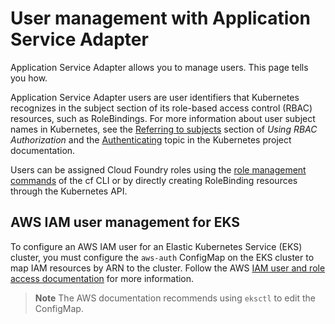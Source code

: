 # User management with Application Service Adapter

Application Service Adapter
allows you to manage users. This page tells you how.

Application Service Adapter users are user identifiers that Kubernetes recognizes in the subject section of its role-based access control (RBAC) resources, such as RoleBindings. For more information about user subject names in Kubernetes, see the [Referring to subjects](https://kubernetes.io/docs/reference/access-authn-authz/rbac/#referring-to-subjects) section of _Using RBAC Authorization_ and the [Authenticating](https://kubernetes.io/docs/reference/access-authn-authz/authentication/) topic in the Kubernetes project documentation.

Users can be assigned Cloud Foundry roles using the [role management commands](https://docs.cloudfoundry.org/adminguide/cli-user-management.html#orgs-spaces) of the cf CLI or by directly creating RoleBinding resources through the Kubernetes API.

## <a id="aws-iam-user-management-eks"></a>AWS IAM user management for EKS
To configure an AWS IAM user for an Elastic Kubernetes Service (EKS) cluster, you must configure the `aws-auth` ConfigMap on the EKS cluster to map IAM resources by ARN to the cluster. Follow the AWS [IAM user and role access documentation](https://docs.aws.amazon.com/eks/latest/userguide/add-user-role.html) for more information.

> **Note** The AWS documentation recommends using `eksctl` to edit the ConfigMap.
